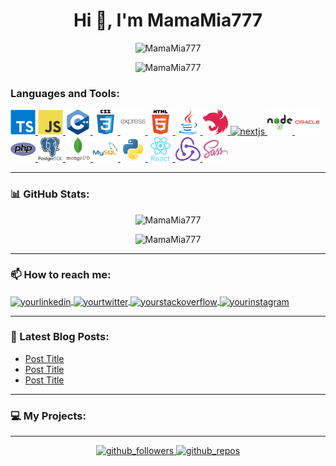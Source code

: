 <h1 align="center">Hi 👋, I'm MamaMia777</h1>

<p align="center">
  <img src="https://camo.githubusercontent.com/bec60e15247c6d6c3ef518e4977b615d9b918cd82ae15d095cddbe12cd34f414/68747470733a2f2f726561646d652d747970696e672d7376672e6865726f6b756170702e636f6d2f3f6c696e65733d596f6f6f6f6f6f6f6f6f6f6f6f6f6f6f6f3b57656c636f6d652b746f2b6d792b70726f66696c65213b486176652b612b6c6f6f6b2b61726f756e642126666f6e743d46697261253230436f646526636f6c6f723d2532334436324637392663656e7465723d747275652677696474683d323830266865696768743d3530" alt="MamaMia777" />
</p>

<p align="center">
  <img src="https://komarev.com/ghpvc/?username=MamaMia777&label=Profile%20views&color=0e75b6&style=flat" alt="MamaMia777" />
</p>





<h3 align="left">Languages and Tools:</h3>

<p align="left">
  <a href="https://www.typescriptlang.org/" target="_blank" rel="noreferrer"> 
    <img src="https://raw.githubusercontent.com/devicons/devicon/master/icons/typescript/typescript-original.svg" alt="typescript" width="40" height="40"/> 
  </a>
  <a href="https://developer.mozilla.org/en-US/docs/Web/JavaScript" target="_blank" rel="noreferrer"> 
    <img src="https://raw.githubusercontent.com/devicons/devicon/master/icons/javascript/javascript-original.svg" alt="javascript" width="40" height="40"/> 
  </a>
  <a href="https://www.w3schools.com/cpp/" target="_blank" rel="noreferrer">
    <img src="https://raw.githubusercontent.com/devicons/devicon/master/icons/cplusplus/cplusplus-original.svg" alt="cplusplus" width="40" height="40"/> 
  </a>
  <a href="https://www.w3schools.com/css/" target="_blank" rel="noreferrer"> 
    <img src="https://raw.githubusercontent.com/devicons/devicon/master/icons/css3/css3-original-wordmark.svg" alt="css3" width="40" height="40"/> 
  </a>
  <a href="https://expressjs.com" target="_blank" rel="noreferrer"> 
    <img src="https://raw.githubusercontent.com/devicons/devicon/master/icons/express/express-original-wordmark.svg" alt="express" width="40" height="40"/> 
  </a>
  <a href="https://www.w3.org/html/" target="_blank" rel="noreferrer"> 
    <img src="https://raw.githubusercontent.com/devicons/devicon/master/icons/html5/html5-original-wordmark.svg" alt="html5" width="40" height="40"/> 
  </a>
  <a href="https://www.java.com" target="_blank" rel="noreferrer"> 
    <img src="https://raw.githubusercontent.com/devicons/devicon/master/icons/java/java-original.svg" alt="java" width="40" height="40"/> 
  </a>
  <a href="https://nestjs.com/" target="_blank" rel="noreferrer"> 
    <img src="https://raw.githubusercontent.com/devicons/devicon/master/icons/nestjs/nestjs-plain.svg" alt="nestjs" width="40" height="40"/> 
  </a>
  <a href="https://nextjs.org/" target="_blank" rel="noreferrer"> 
    <img src="https://cdn.worldvectorlogo.com/logos/nextjs-2.svg" alt="nextjs" width="40" height="40"/> 
  </a>
  <a href="https://nodejs.org" target="_blank" rel="noreferrer"> 
    <img src="https://raw.githubusercontent.com/devicons/devicon/master/icons/nodejs/nodejs-original-wordmark.svg" alt="nodejs" width="40" height="40"/> 
  </a>
  <a href="https://www.oracle.com/" target="_blank" rel="noreferrer"> 
    <img src="https://raw.githubusercontent.com/devicons/devicon/master/icons/oracle/oracle-original.svg" alt="oracle" width="40" height="40"/> 
  </a>
  <a href="https://www.php.net" target="_blank" rel="noreferrer"> 
    <img src="https://raw.githubusercontent.com/devicons/devicon/master/icons/php/php-original.svg" alt="php" width="40" height="40"/> 
  </a>
  <a href="https://www.postgresql.org" target="_blank" rel="noreferrer"> 
    <img src="https://raw.githubusercontent.com/devicons/devicon/master/icons/postgresql/postgresql-original-wordmark.svg" alt="postgresql" width="40" height="40"/> 
  </a>
  <a href="https://www.mongodb.com/" target="_blank" rel="noreferrer"> 
    <img src="https://raw.githubusercontent.com/devicons/devicon/master/icons/mongodb/mongodb-original-wordmark.svg" alt="mongodb" width="40" height="40"/> 
  </a>
  <a href="https://www.mysql.com/" target="_blank" rel="noreferrer"> 
    <img src="https://raw.githubusercontent.com/devicons/devicon/master/icons/mysql/mysql-original-wordmark.svg" alt="mysql" width="40" height="40"/> 
  </a>
  <a href="https://www.python.org" target="_blank" rel="noreferrer"> 
    <img src="https://raw.githubusercontent.com/devicons/devicon/master/icons/python/python-original.svg" alt="python" width="40" height="40"/> 
  </a>
  <a href="https://reactjs.org/" target="_blank" rel="noreferrer"> 
    <img src="https://raw.githubusercontent.com/devicons/devicon/master/icons/react/react-original-wordmark.svg" alt="react" width="40" height="40"/> 
  </a>
  <a href="https://redux.js.org" target="_blank" rel="noreferrer"> 
    <img src="https://raw.githubusercontent.com/devicons/devicon/master/icons/redux/redux-original.svg" alt="redux" width="40" height="40"/> 
  </a>
  <a href="https://sass-lang.com" target="_blank" rel="noreferrer"> 
    <img src="https://raw.githubusercontent.com/devicons/devicon/master/icons/sass/sass-original.svg" alt="sass" width="40" height="40"/> 
  </a>
</p>

---

### 📊 GitHub Stats:
<p align="center">
  <img src="https://github-readme-stats.vercel.app/api?username=MamaMia777&show_icons=true&locale=en" alt="MamaMia777" />
</p>
<p align="center">
  <img src="https://github-readme-streak-stats.herokuapp.com/?user=MamaMia777&" alt="MamaMia777" />
</p>

---

### 📫 How to reach me:
<p align="left">
  <a href="https://linkedin.com/in/yourlinkedin" target="blank">
    <img align="center" src="https://cdn.jsdelivr.net/npm/simple-icons@v3/icons/linkedin.svg" alt="yourlinkedin" height="30" width="40" />
  </a>
  <a href="https://twitter.com/yourtwitter" target="blank">
    <img align="center" src="https://cdn.jsdelivr.net/npm/simple-icons@v3/icons/twitter.svg" alt="yourtwitter" height="30" width="40" />
  </a>
  <a href="https://stackoverflow.com/users/yourstackoverflow" target="blank">
    <img align="center" src="https://cdn.jsdelivr.net/npm/simple-icons@v3/icons/stackoverflow.svg" alt="yourstackoverflow" height="30" width="40" />
  </a>
  <a href="https://www.instagram.com/yourinstagram/" target="blank">
    <img align="center" src="https://cdn.jsdelivr.net/npm/simple-icons@v3/icons/instagram.svg" alt="yourinstagram" height="30" width="40" />
  </a>
</p>

---

### 📝 Latest Blog Posts:
<!-- BLOG-POST-LIST:START -->
- [Post Title](https://yourbloglink.com)
- [Post Title](https://yourbloglink.com)
- [Post Title](https://yourbloglink.com)
<!-- BLOG-POST-LIST:END -->

---

### 💻 My Projects:

---

<p align="center">
  <a href="https://github.com/MamaMia777">
    <img src="https://img.shields.io/github/followers/MamaMia777?label=Follow&style=social" alt="github_followers" />
  </a>
  <a href="https://github.com/MamaMia777?tab=repositories">
    <img src="https://badges.pufler.dev/repos/MamaMia777" alt="github_repos" />
  </a>
</p>
